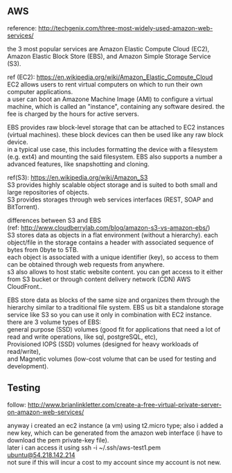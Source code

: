 AWS
-------------------

reference: http://techgenix.com/three-most-widely-used-amazon-web-services/

the 3 most popular services are Amazon Elastic Compute Cloud (EC2), Amazon Elastic Block Store (EBS), and Amazon Simple Storage Service (S3).

ref (EC2): https://en.wikipedia.org/wiki/Amazon_Elastic_Compute_Cloud  
EC2 allows users to rent virtual computers on which to run their own computer applications.  
a user can boot an Amazone Machine Image (AMI) to configure a virtual machine, which is called an "instance", containing any software desired.
the fee is charged by the hours for active servers.

EBS provides raw block-level storage that can be attached to EC2 instances (virtual machines).
these block devices can then be used like any raw block device.  
in a typical use case, this includes formatting the device with a filesystem (e.g. ext4) and mounting the said filesystem.
EBS also supports a number a advanced features, like snapshotting and cloning.

ref(S3): https://en.wikipedia.org/wiki/Amazon_S3  
S3 provides highly scalable object storage and is suited to both small and large repositories of objects.  
S3 provides storages through web services interfaces (REST, SOAP and BitTorrent).

differences between S3 and EBS   
(ref: http://www.cloudberrylab.com/blog/amazon-s3-vs-amazon-ebs/)  
S3 stores data as objects in a flat environment (without a hierarchy).
each object/file in the storage contains a header with associated sequence of bytes from 0byte to 5TB.  
each object is associated with a unique identifier (key), so access to them can be obtained through web requests from anywhere.  
s3 also allows to host static website content. you can get access to it either from S3 bucket or through content delivery network (CDN) AWS CloudFront..

EBS store data as blocks of the same size and organizes them through the hierarchy similar to a traditional file system.
EBS us bit a standalone storage service like S3 so you can use it only in combination with EC2 instance.  
there are 3 volume types of EBS:   
general purpose (SSD) volumes (good fit for applications that need a lot of read and write operations, like sql, postgreSQL, etc),   
Provisioned IOPS (SSD) volumes (designed for heavy workloads of read/write),   
and Magnetic volumes (low-cost volume that can be used for testing and development).


Testing
----------------

follow: http://www.brianlinkletter.com/create-a-free-virtual-private-server-on-amazon-web-services/

anyway i created an ec2 instance (a vm) using t2.micro type;
also i added a new key, which can be generated from the amazon web interface (i have to download the pem private-key file).  
later i can access it using ssh -i ~/.ssh/aws-test1.pem  ubuntu@54.218.142.214  
not sure if this will incur a cost to my account since my account is not new.
